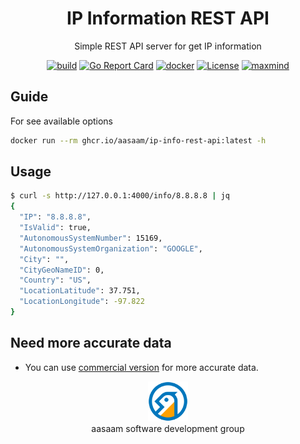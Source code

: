 <div align="center">
  <h1>
    IP Information REST API
  </h1>
  <p>
    Simple REST API server for get IP information
  </p>
  <p>
    <a href="https://github.com/aasaam/ip-info-rest-api/actions/workflows/build.yml" target="_blank"><img src="https://github.com/aasaam/ip-info-rest-api/actions/workflows/build.yml/badge.svg" alt="build" /></a>
    <a href="https://goreportcard.com/report/github.com/aasaam/ip-info-rest-api"><img alt="Go Report Card" src="https://goreportcard.com/badge/github.com/aasaam/ip-info-rest-api"></a>
    <a href="https://hub.docker.com/r/aasaam/ip-info-rest-api" target="_blank"><img src="https://img.shields.io/docker/image-size/aasaam/ip-info-rest-api?label=docker%20image" alt="docker" /></a>
    <a href="https://github.com/aasaam/ip-info-rest-api/blob/master/LICENSE"><img alt="License" src="https://img.shields.io/github/license/aasaam/ip-info-rest-api"></a>
    <a href="https://www.maxmind.com" target="_blank"><img src="https://img.shields.io/badge/IP%20Geolocation-maxmind-00AEEF" alt="maxmind" /></a>
  </p>
</div>

## Guide

For see available options

```bash
docker run --rm ghcr.io/aasaam/ip-info-rest-api:latest -h
```

## Usage

```bash
$ curl -s http://127.0.0.1:4000/info/8.8.8.8 | jq
{
  "IP": "8.8.8.8",
  "IsValid": true,
  "AutonomousSystemNumber": 15169,
  "AutonomousSystemOrganization": "GOOGLE",
  "City": "",
  "CityGeoNameID": 0,
  "Country": "US",
  "LocationLatitude": 37.751,
  "LocationLongitude": -97.822
}
```

## Need more accurate data

- You can use [commercial version](https://www.maxmind.com) for more accurate data.

<div>
  <p align="center">
    <a href="https://aasaam.com" title="aasaam software development group">
      <img alt="aasaam software development group" width="64" src="https://raw.githubusercontent.com/aasaam/information/master/logo/aasaam.svg">
    </a>
    <br />
    aasaam software development group
  </p>
</div>
